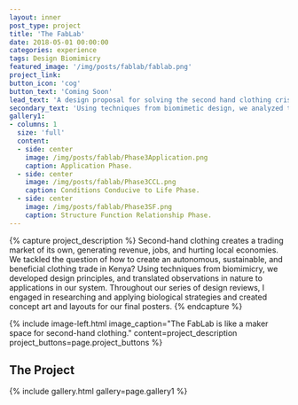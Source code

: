 ```yaml
---
layout: inner
post_type: project
title: 'The FabLab'
date: 2018-05-01 00:00:00
categories: experience
tags: Design Biomimicry
featured_image: '/img/posts/fablab/fablab.png'
project_link:
button_icon: 'cog'
button_text: 'Coming Soon'
lead_text: 'A design proposal for solving the second hand clothing crisis in Kenya inspired by nature. The FabLab is a community space that encourages innovation and recycling of second hand clothing to facilitate the creation of sustainable ideas and opportunities for Kenyans.'
secondary_text: 'Using techniques from biomimetic design, we analyzed the second hand clothing commerce chain, developed design principles, and studied biological strategies to define structure-function relationships.'
gallery1:
- columns: 1
  size: 'full'
  content:
  - side: center
    image: /img/posts/fablab/Phase3Application.png
    caption: Application Phase.
  - side: center
    image: /img/posts/fablab/Phase3CCL.png
    caption: Conditions Conducive to Life Phase.
  - side: center
    image: /img/posts/fablab/Phase3SF.png
    caption: Structure Function Relationship Phase.
---
```

{% capture project_description %}
Second-hand clothing creates a trading market of its own, generating revenue, jobs, and hurting local economies. We tackled the question of how to create an autonomous, sustainable, and beneficial clothing trade in Kenya?
Using techniques from biomimicry, we developed design principles, and translated observations in nature to applications in our system. Throughout our series of design reviews, I engaged in researching and applying biological strategies and created concept art and layouts for our final posters.
{% endcapture %}

{% include image-left.html image_caption="The FabLab is like a maker space for second-hand clothing." content=project_description project_buttons=page.project_buttons %}

<h2 class="section-subtitle text-center">The Project</h2>
{% include gallery.html gallery=page.gallery1 %}
